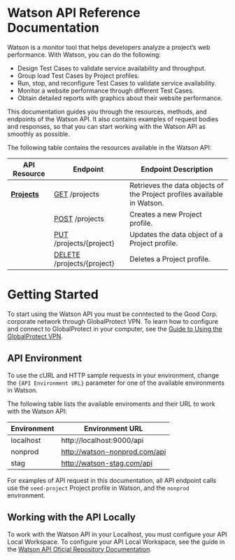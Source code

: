 # Watson API Reference Documentation

Watson is a monitor tool that helps developers analyze a project’s web performance. With Watson, you can do the following:

  * Design Test Cases to validate service availability and throughput.
  * Group load Test Cases by Project profiles.
  * Run, stop, and reconfigure Test Cases to validate service availability.
  * Monitor a website performance through different Test Cases.
  * Obtain detailed reports with graphics about their website performance.
  

This documentation guides you through the resources, methods, and endpoints of the Watson API. It also contains examples of request bodies and responses, so that you can start working with the Watson API as smoothly as possible.


The following table contains the resources available in the Watson API:

| API Resource | Endpoint | Endpoint Description |
| ------------ | -------- | -------------------- |
| <a href="#projects"> **Projects**</a> | <a href="#get-projects" class="get-endpoint-word">GET</a> /projects | Retrieves the data objects of the Project profiles available in Watson. |
| | <a href="#post-projects" class="post-endpoint-word">POST</a> /projects | Creates a new Project profile. |
| | <a href="#put-projects-project" class="put-endpoint-word">PUT</a> /projects/{project} | Updates the data object of a Project profile. |
| | <a href="#delete-projects-project" class="delete-endpoint-word">DELETE</a> /projects/{project} | Deletes a Project profile. |



# Getting Started
To start using the Watson API you must be conntected to the Good Corp. corporate network through GlobalProtect VPN.
To learn how to configure and connect to GlobalProtect in your computer, see the [Guide to Using the GlobalProtect VPN](#).

## API Environment
To use the cURL and HTTP sample requests in your environment, change the `{API Environment URL}` parameter for one of the available environments in Watson. 

The following table lists the available enviroments and their URL to work with the Watson API: 

| Environment | Environment URL |
| ----------- | --------------- |
| localhost | http://localhost:9000/api |
| nonprod | http://watson-nonprod.com/api |
| stag | http://watson-stag.com/api |

<aside class="notice"> For examples of API request in this documentation, all API endpoint calls use the <code>seed-project</code> Project profile in Watson, and the <code>nonprod</code> environment. 
</aside>

## Working with the API Locally
To work with the Watson API in your Localhost, you must configure your API Local Workspace. To configure your API Local Workspace, see the guide in the [Watson API Oficial Repository Documentation](#). 











